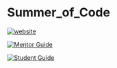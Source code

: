 # Summer_of_Code

[![website](https://img.shields.io/badge/visit-website-blue.svg)](https://whoami-shubham.github.io/Summer_of_Code/#/ "Summer of Code") 

[![Mentor Guide](https://img.shields.io/badge/Mentor-Guide-brightgreen.svg)](https://github.com/whoami-shubham/Summer_of_Code/blob/master/Mentor.md  "Mentor Guide")

[![Student Guide](https://img.shields.io/badge/Student-Guide-green.svg)](https://github.com/whoami-shubham/Summer_of_Code/blob/master/Student.md  "Student Guide")
